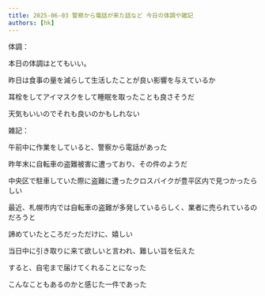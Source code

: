 ```yaml
---
title: 2025-06-03 警察から電話が来た話など 今日の体調や雑記
authors: [hk]
---
```


体調：

本日の体調はとてもいい。

昨日は食事の量を減らして生活したことが良い影響を与えているか

耳栓をしてアイマスクをして睡眠を取ったことも良さそうだ

天気もいいのでそれも良いのかもしれない

雑記：

午前中に作業をしていると、警察から電話があった

<!-- truncate -->

昨年末に自転車の盗難被害に遭っており、その件のようだ

中央区で駐車していた際に盗難に遭ったクロスバイクが豊平区内で見つかったらしい

最近、札幌市内では自転車の盗難が多発しているらしく、業者に売られているのだろうと

諦めていたところだっただけに、嬉しい

当日中に引き取りに来て欲しいと言われ、難しい旨を伝えた

すると、自宅まで届けてくれることになった

こんなこともあるのかと感じた一件であった